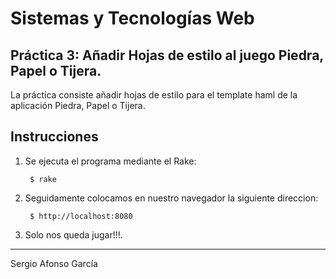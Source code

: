 Sistemas y Tecnologías Web
==========================

Práctica 3: Añadir Hojas de estilo al juego Piedra, Papel o Tijera.
-----------------------------------------------------------------------------
La práctica consiste añadir hojas de estilo para el template haml de la aplicación Piedra, Papel o Tijera.

Instrucciones
-------------
1. Se ejecuta el programa mediante el Rake:

        $ rake 

2. Seguidamente colocamos en nuestro navegador la siguiente direccion:

        $ http://localhost:8080

3. Solo nos queda jugar!!!.

---

Sergio Afonso García
